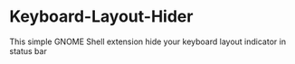# Keyboard-Layout-Hider
This simple GNOME Shell extension hide your keyboard layout indicator in status bar
